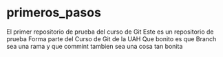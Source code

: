 # primeros_pasos
El primer repositorio de prueba del curso de Git
Este es un repositorio de prueba
Forma parte del Curso de Git de la UAH
Que bonito es que Branch sea una rama
y que commint tambien sea una cosa tan bonita
